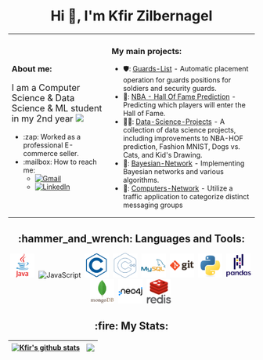 
<div align="center">
  <h1>Hi 👋, I'm Kfir Zilbernagel</h1>
</div>

<table>
  <tr>
    <td>
      <h3>About me:</h3>
      <p style="font-size: 18px;">I am a Computer Science & Data Science & ML student in my 2nd year <img src="https://media.giphy.com/media/WUlplcMpOCEmTGBtBW/giphy.gif" width="30"></p>
      <ul>
        <li>:zap: Worked as a professional E-commerce seller.</li>
        <li>:mailbox: How to reach me:
          <ul>
            <li><a href="mailto:kfirul14@gmail.com"><img src="https://img.shields.io/badge/Gmail-D14836?style=for-the-badge&logo=gmail&logoColor=white" alt="Gmail"></a></li>
            <li><a href="www.linkedin.com/in/kfir-zilbernagel"><img src="https://img.shields.io/badge/LinkedIn-0077B5?style=for-the-badge&logo=linkedin&logoColor=white" alt="LinkedIn"></a></li>
          </ul>
        </li>
      </ul>
    </td>
    <td>
      <h3>My main projects:</h3>
      <ul>
        <li>🛡️: <a href="https://github.com/Kfirul/Guards-List">Guards-List</a> - Automatic placement operation for guards positions for soldiers and security guards.</li>
        <li>🏀: <a href="https://github.com/Kfirul/NBA-Hall-Of-Fame">NBA - Hall Of Fame Prediction</a> - Predicting which players will enter the Hall of Fame.</li>
        <li>👨‍💻: <a href="https://github.com/Kfirul/Data-Science-Projects">Data-Science-Projects</a> - A collection of data science projects, including improvements to NBA-HOF prediction, Fashion MNIST, Dogs vs. Cats, and Kid's Drawing.</li>
        <li>🥅: <a href="https://github.com/Kfirul/Bayesian-Network">Bayesian-Network</a> - Implementing Bayesian networks and various algorithms.</li>
        <li>🦈: <a href="https://github.com/Kfirul/Computers_Network_Final_Project">Computers-Network</a> - Utilize a traffic application to categorize distinct messaging groups </li>
      </ul>
    </td>
  </tr>
</table>
<div align="center">
  <h2>:hammer_and_wrench: Languages and Tools:</h2>
</div>


<div align="center">
  <img src="https://github.com/devicons/devicon/blob/master/icons/java/java-original-wordmark.svg" title="Java" alt="Java" width="50" height="50"/>&nbsp;
  <img src="http://3con14.biz/code/_data/js/intro/js-logo.png" title="JavaScript" alt="JavaScript" width="50" height="50"/>&nbsp;
  <img src="https://github.com/devicons/devicon/blob/master/icons/c/c-line.svg" title="C" alt="C" width="50" height="50"/>&nbsp;
  <a href="https://en.wikipedia.org/wiki/C%2B%2B" target="_blank"><img src="https://github.com/devicons/devicon/blob/master/icons/cplusplus/cplusplus-line.svg" title="C++" alt="C++" width="50" height="50"/></a>&nbsp;
  <img src="https://github.com/devicons/devicon/blob/master/icons/mysql/mysql-original-wordmark.svg" title="MySQL" alt="MySQL" width="50" height="50"/>&nbsp;
  <img src="https://github.com/devicons/devicon/blob/master/icons/git/git-original-wordmark.svg" title="Git" alt="Git" width="50" height="50"/>&nbsp;
  <img src="https://github.com/devicons/devicon/blob/master/icons/python/python-original.svg" title="Python" alt="Python" width="50" height="50"/>&nbsp;
  <img src="https://github.com/devicons/devicon/blob/master/icons/pandas/pandas-original-wordmark.svg" title="Pandas" alt="Pandas" width="50" height="50"/>&nbsp;
  <img src="https://github.com/devicons/devicon/blob/master/icons/mongodb/mongodb-original-wordmark.svg" title="MongoDB" alt="MongoDB" width="50" height="50"/>&nbsp;
  <img src="https://github.com/devicons/devicon/blob/master/icons/neo4j/neo4j-original-wordmark.svg" title="neo4j" alt="neo4j" width="50" height="50"/>&nbsp;
  <img src="https://github.com/devicons/devicon/blob/master/icons/redis/redis-original-wordmark.svg" title="redis" alt="redis" width="50" height="50"/>&nbsp;

</div>
<div align="center">
<h2>:fire: My Stats:</h2>
  
| <a href="https://github.com/anuraghazra/github-readme-stats"><img align="center" src="https://github-readme-stats.vercel.app/api?username=kfirul&theme=github_dark&hide=contribs,issues&show_icons=true&hide_border=true" alt="Kfir's github stats" /></a> | <a href="https://github.com/anuraghazra/github-readme-stats"><img align="center" src="https://github-readme-stats.vercel.app/api/top-langs/?username=kfirul&theme=github_dark&layout=compact&hide_border=true" /></a> |
| ------------- | ------------- |



</div>


